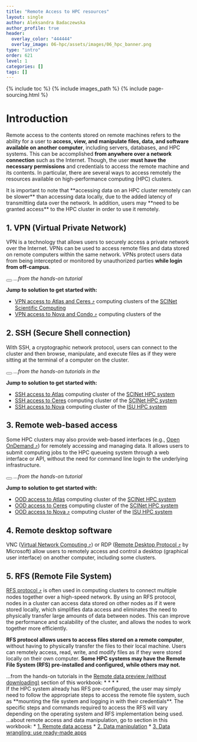 ```yaml
---
title: "Remote Access to HPC resources"
layout: single
author: Aleksandra Badaczewska
author_profile: true
header:
  overlay_color: "444444"
  overlay_image: 06-hpc/assets/images/06_hpc_banner.png
type: "intro"
order: 621
level: 1
categories: []
tags: []
---
```


{% include toc %}
{% include images_path %}
{% include page-sourcing.html %}


# Introduction

Remote access to the contents stored on remote machines refers to the ability for a user to **access, view, and manipulate files, data, and software available on another computer**, including servers, databases, and HPC systems. This can be accomplished **from anywhere over a network connection** such as the Internet. Though, the user **must have the necessary permissions** and credentials to access the remote machine and its contents. In particular, there are several ways to access remotely the resources available on high-performance computing (HPC) clusters.

<div class="warning" markdown="1">
It is important to note that **accessing data on an HPC cluster remotely can be slower** than accessing data locally, due to the added latency of transmitting data over the network.
<base class="mb"> In addition, users may **need to be granted access** to the HPC cluster in order to use it remotely.
</div>


## **1. VPN (Virtual Private Network)**

<div class="note" markdown="1">
VPN is a technology that allows users to securely access a private network over the Internet. VPNs can be used to access remote files and data stored on remote computers within the same network. VPNs protect users data from being intercepted or monitored by unauthorized parties <b>while login from off-campus</b>.
</div>

<button class="btn more"></button> *...from the hands-on tutorial <a class="t-links" href="622"></a>* <base class="mt">

**Jump to solution to get started with:**
* <a href="https://scinet.usda.gov/guides/access/vpn#scinet-vpn" target="_blank">VPN access to Atlas and Ceres  ⤴</a> computing clusters of the <a class="t-links" href="612.1">SCINet Scientific Computing</a>
* <a href="http://vpn.iastate.edu/" target="_blank">VPN access to Nova and Condo  ⤴</a> computing clusters of the <a class="t-links" href="613.1"></a>


## **2. SSH (Secure Shell connection)**

<div class="note" markdown="1">
With SSH, a cryptographic network protocol, users can connect to the cluster and then browse, manipulate, and execute files as if they were sitting at the terminal of a computer on the cluster.
</div>

<button class="btn more"></button> *...from the hands-on tutorials in the <a class="t-links" href="623"></a>* <base class="mt">

**Jump to solution to get started with:**
  * <a class="t-links" href="612.2" section="#3-terminal-access">SSH access to Atlas</a> computing cluster of the <a class="t-links" href="612.1">SCINet HPC system</a>
  * <a href="https://scinet.usda.gov/guides/access/login#using-ssh-to-connect" target="_blank">SSH access to Ceres</a> computing cluster of the <a class="t-links" href="612.1">SCINet HPC system</a>
  * <a class="t-links" href="613.3" section="#access-and-login">SSH access to Nova</a> computing cluster of the <a class="t-links" href="613.1">ISU HPC system</a>


## **3. Remote web-based access**

<div class="note" markdown="1">
Some HPC clusters may also provide web-based interfaces (e.g., <a href="https://openondemand.org" target="_blank">Open OnDemand  ⤴</a>) for remotely accessing and managing data. It allows users to submit computing jobs to the HPC queueing system through a web interface or API, without the need for command line login to the underlying infrastructure.
</div>

<button class="btn more"></button> *...from the hands-on tutorial <a class="t-links" href="624"></a>* <base class="mt">

**Jump to solution to get started with:**
  * <a class="t-links" href="612.2" section="#open-ondemand-login">OOD access to Atlas</a> computing cluster of the <a class="t-links" href="612.1">SCINet HPC system</a>
  * <a href="https://scinet.usda.gov/guides/access/open-ondemand#open-ondemand-interface-guide" target="_blank">OOD access to Ceres</a> computing cluster of the <a class="t-links" href="612.1">SCINet HPC system</a>
  * <a href="https://www.hpc.iastate.edu/guides/open-ondemand" target="_blank">OOD access to Nova  ⤴</a> computing cluster of the <a class="t-links" href="613.1">ISU HPC system</a>


## **4. Remote desktop software**

<div class="note" markdown="1">
VNC (<a href="https://en.wikipedia.org/wiki/Virtual_Network_Computing" target="_blank">Virtual Network Computing  ⤴</a>) or RDP (<a href="https://en.wikipedia.org/wiki/Remote_Desktop_Protocol" target="_blank">Remote Desktop Protocol  ⤴</a> by Microsoft) allow users to remotely access and control a desktop (graphical user interface) on another computer, including some clusters.
</div>


## **5. RFS (Remote File System)**

<div class="note" markdown="1">
<a href="https://en.wikipedia.org/wiki/Remote_File_Sharing" target="_blank">RFS protocol  ⤴</a> is often used in computing clusters to connect multiple nodes together over a high-speed network. By using an RFS protocol, nodes in a cluster can access data stored on other nodes as if it were stored locally, which simplifies data access and eliminates the need to physically transfer large amounts of data between nodes. This can improve the performance and scalability of the cluster, and allows the nodes to work together more efficiently.
</div>

<b>RFS protocol allows users to access files stored on a remote computer</b>, without having to physically transfer the files to their local machine. Users can remotely access, read, write, and modify files as if they were stored locally on their own computer. <b>Some HPC systems may have the Remote File System (RFS) pre-installed and configured, while others may not.</b>

<div class="more" markdown="1">
...from the hands-on tutorials in the <a class="t-links" href="714">Remote data preview (without downloading)</a> section of this workbook:
* <a class="t-links" href="714.1"></a>
* <a class="t-links" href="714.2"></a>
* <a class="t-links" href="714.3"></a>
* <a class="t-links" href="714.4"></a>
</div>

<div class="protip" markdown="1">
If the HPC system already has RFS pre-configured, the user may simply need to follow the appropriate steps to access the remote file system, such as **mounting the file system and logging in with their credentials**. The specific steps and commands required to access the RFS will vary depending on the operating system and RFS implementation being used.
</div>


<div class="more" markdown="1">
...about remote access and data manipulation, go to section <a class="t-links" href="700"></a> in this workbook:
* <a class="t-links" href="711">1. Remote data access</a>
* <a class="t-links" href="720">2. Data manipulation</a>
* <a class="t-links" href="731">3. Data wrangling: use ready-made apps</a>
</div>
